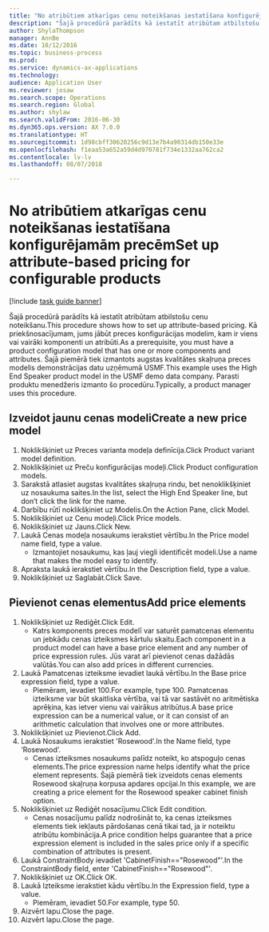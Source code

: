 ```yaml
--- 
title: "No atribūtiem atkarīgas cenu noteikšanas iestatīšana konfigurējamām precēm"
description: "Šajā procedūrā parādīts kā iestatīt atribūtam atbilstošu cenu noteikšanu."
author: ShylaThompson
manager: AnnBe
ms.date: 10/12/2016
ms.topic: business-process
ms.prod: 
ms.service: dynamics-ax-applications
ms.technology: 
audience: Application User
ms.reviewer: josaw
ms.search.scope: Operations
ms.search.region: Global
ms.author: shylaw
ms.search.validFrom: 2016-06-30
ms.dyn365.ops.version: AX 7.0.0
ms.translationtype: HT
ms.sourcegitcommit: 1d98cbff30620256c9d13e7b4a90314db150e33e
ms.openlocfilehash: f1eaa53a652a59d4d970781f734e1332aa762ca2
ms.contentlocale: lv-lv
ms.lasthandoff: 08/07/2018

---
```

# <a name="set-up-attribute-based-pricing-for-configurable-products"></a><span data-ttu-id="a1fd1-103">No atribūtiem atkarīgas cenu noteikšanas iestatīšana konfigurējamām precēm</span><span class="sxs-lookup"><span data-stu-id="a1fd1-103">Set up attribute-based pricing for configurable products</span></span>

[!include [task guide banner](../../includes/task-guide-banner.md)]

<span data-ttu-id="a1fd1-104">Šajā procedūrā parādīts kā iestatīt atribūtam atbilstošu cenu noteikšanu.</span><span class="sxs-lookup"><span data-stu-id="a1fd1-104">This procedure shows how to set up attribute-based pricing.</span></span> <span data-ttu-id="a1fd1-105">Kā priekšnosacījumam, jums jābūt preces konfigurācijas modelim, kam ir viens vai vairāki komponenti un atribūti.</span><span class="sxs-lookup"><span data-stu-id="a1fd1-105">As a prerequisite, you must have a product configuration model that has one or more components and attributes.</span></span> <span data-ttu-id="a1fd1-106">Šajā piemērā tiek izmantots augstas kvalitātes skaļruņa preces modelis demonstrācijas datu uzņēmumā USMF.</span><span class="sxs-lookup"><span data-stu-id="a1fd1-106">This example uses the High End Speaker product model in the USMF demo data company.</span></span> <span data-ttu-id="a1fd1-107">Parasti produktu menedžeris izmanto šo procedūru.</span><span class="sxs-lookup"><span data-stu-id="a1fd1-107">Typically, a product manager uses this procedure.</span></span>


## <a name="create-a-new-price-model"></a><span data-ttu-id="a1fd1-108">Izveidot jaunu cenas modeli</span><span class="sxs-lookup"><span data-stu-id="a1fd1-108">Create a new price model</span></span>
1. <span data-ttu-id="a1fd1-109">Noklikšķiniet uz Preces varianta modeļa definīcija.</span><span class="sxs-lookup"><span data-stu-id="a1fd1-109">Click Product variant model definition.</span></span>
2. <span data-ttu-id="a1fd1-110">Noklikšķiniet uz Preču konfigurācijas modeļi.</span><span class="sxs-lookup"><span data-stu-id="a1fd1-110">Click Product configuration models.</span></span>
3. <span data-ttu-id="a1fd1-111">Sarakstā atlasiet augstas kvalitātes skaļruņa rindu, bet nenoklikšķiniet uz nosaukuma saites.</span><span class="sxs-lookup"><span data-stu-id="a1fd1-111">In the list, select the High End Speaker line, but don’t click the link for the name.</span></span>
4. <span data-ttu-id="a1fd1-112">Darbību rūtī noklikšķiniet uz Modelis.</span><span class="sxs-lookup"><span data-stu-id="a1fd1-112">On the Action Pane, click Model.</span></span>
5. <span data-ttu-id="a1fd1-113">Noklikšķiniet uz Cenu modeļi.</span><span class="sxs-lookup"><span data-stu-id="a1fd1-113">Click Price models.</span></span>
6. <span data-ttu-id="a1fd1-114">Noklikšķiniet uz Jauns.</span><span class="sxs-lookup"><span data-stu-id="a1fd1-114">Click New.</span></span>
7. <span data-ttu-id="a1fd1-115">Laukā Cenas modeļa nosaukums ierakstiet vērtību.</span><span class="sxs-lookup"><span data-stu-id="a1fd1-115">In the Price model name field, type a value.</span></span>
    * <span data-ttu-id="a1fd1-116">Izmantojiet nosaukumu, kas ļauj viegli identificēt modeli.</span><span class="sxs-lookup"><span data-stu-id="a1fd1-116">Use a name that makes the model easy to identify.</span></span>  
8. <span data-ttu-id="a1fd1-117">Apraksta laukā ierakstiet vērtību.</span><span class="sxs-lookup"><span data-stu-id="a1fd1-117">In the Description field, type a value.</span></span>
9. <span data-ttu-id="a1fd1-118">Noklikšķiniet uz Saglabāt.</span><span class="sxs-lookup"><span data-stu-id="a1fd1-118">Click Save.</span></span>

## <a name="add-price-elements"></a><span data-ttu-id="a1fd1-119">Pievienot cenas elementus</span><span class="sxs-lookup"><span data-stu-id="a1fd1-119">Add price elements</span></span>
1. <span data-ttu-id="a1fd1-120">Noklikšķiniet uz Rediģēt.</span><span class="sxs-lookup"><span data-stu-id="a1fd1-120">Click Edit.</span></span>
    * <span data-ttu-id="a1fd1-121">Katrs komponents preces modelī var saturēt pamatcenas elementu un jebkādu cenas izteiksmes kārtulu skaitu.</span><span class="sxs-lookup"><span data-stu-id="a1fd1-121">Each component in a product model can have a base price element and any number of price expression rules.</span></span> <span data-ttu-id="a1fd1-122">Jūs varat arī pievienot cenas dažādās valūtās.</span><span class="sxs-lookup"><span data-stu-id="a1fd1-122">You can also add prices in different currencies.</span></span>  
2. <span data-ttu-id="a1fd1-123">Laukā Pamatcenas izteiksme ievadiet laukā vērtību.</span><span class="sxs-lookup"><span data-stu-id="a1fd1-123">In the Base price expression field, type a value.</span></span>
    * <span data-ttu-id="a1fd1-124">Piemēram, ievadiet 100.</span><span class="sxs-lookup"><span data-stu-id="a1fd1-124">For example, type 100.</span></span>   <span data-ttu-id="a1fd1-125">Pamatcenas izteiksme var būt skaitliska vērtība, vai tā var sastāvēt no aritmētiska aprēķina, kas ietver vienu vai vairākus atribūtus.</span><span class="sxs-lookup"><span data-stu-id="a1fd1-125">A base price expression can be a numerical value, or it can consist of an arithmetic calculation that involves one or more attributes.</span></span>  
3. <span data-ttu-id="a1fd1-126">Noklikšķiniet uz Pievienot.</span><span class="sxs-lookup"><span data-stu-id="a1fd1-126">Click Add.</span></span>
4. <span data-ttu-id="a1fd1-127">Laukā Nosaukums ierakstiet 'Rosewood'.</span><span class="sxs-lookup"><span data-stu-id="a1fd1-127">In the Name field, type ‘Rosewood’.</span></span>
    * <span data-ttu-id="a1fd1-128">Cenas izteiksmes nosaukums palīdz noteikt, ko atspoguļo cenas elements.</span><span class="sxs-lookup"><span data-stu-id="a1fd1-128">The price expression name helps identify what the price element represents.</span></span> <span data-ttu-id="a1fd1-129">Šajā piemērā tiek izveidots cenas elements Rosewood skaļruņa korpusa apdares opcijai.</span><span class="sxs-lookup"><span data-stu-id="a1fd1-129">In this example, we are creating a price element for the Rosewood speaker cabinet finish option.</span></span>  
5. <span data-ttu-id="a1fd1-130">Noklikšķiniet uz Rediģēt nosacījumu.</span><span class="sxs-lookup"><span data-stu-id="a1fd1-130">Click Edit condition.</span></span>
    * <span data-ttu-id="a1fd1-131">Cenas nosacījumu palīdz nodrošināt to, ka cenas izteiksmes elements tiek iekļauts pārdošanas cenā tikai tad, ja ir noteiktu atribūtu kombinācija.</span><span class="sxs-lookup"><span data-stu-id="a1fd1-131">A price condition helps guarantee that a price expression element is included in the sales price only if a specific combination of attributes is present.</span></span>  
6. <span data-ttu-id="a1fd1-132">Laukā ConstraintBody ievadiet 'CabinetFinish=="Rosewood"'.</span><span class="sxs-lookup"><span data-stu-id="a1fd1-132">In the ConstraintBody field, enter 'CabinetFinish=="Rosewood"'.</span></span>
7. <span data-ttu-id="a1fd1-133">Noklikšķiniet uz OK.</span><span class="sxs-lookup"><span data-stu-id="a1fd1-133">Click OK.</span></span>
8. <span data-ttu-id="a1fd1-134">Laukā Izteiksme ierakstiet kādu vērtību.</span><span class="sxs-lookup"><span data-stu-id="a1fd1-134">In the Expression field, type a value.</span></span>
    * <span data-ttu-id="a1fd1-135">Piemēram, ievadiet 50.</span><span class="sxs-lookup"><span data-stu-id="a1fd1-135">For example, type 50.</span></span>  
9. <span data-ttu-id="a1fd1-136">Aizvērt lapu.</span><span class="sxs-lookup"><span data-stu-id="a1fd1-136">Close the page.</span></span>
10. <span data-ttu-id="a1fd1-137">Aizvērt lapu.</span><span class="sxs-lookup"><span data-stu-id="a1fd1-137">Close the page.</span></span>


